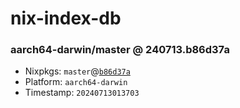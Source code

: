 # nix-index-db
### aarch64-darwin/master @ 240713.b86d37a
- Nixpkgs: `master`@[`b86d37a`](https://github.com/NixOS/nixpkgs/commit/b86d37a72e457f43debcc0727fb1edf0f868e541)
- Platform: `aarch64-darwin`
- Timestamp: `20240713013703`
